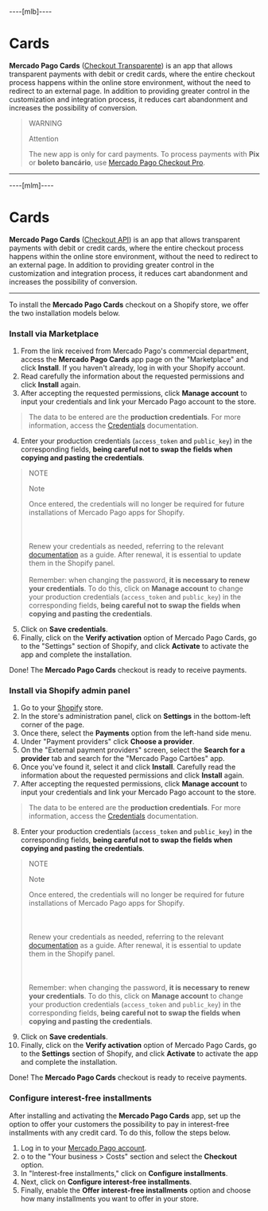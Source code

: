 ----[mlb]----
# Cards

 **Mercado Pago Cards** ([Checkout Transparente](/developers/en/docs/checkout-api/landing)) is an app that allows transparent payments with debit or credit cards, where the entire checkout process happens within the online store environment, without the need to redirect to an external page. In addition to providing greater control in the customization and integration process, it reduces cart abandonment and increases the possibility of conversion.

> WARNING
>
> Attention
>
> The new app is only for card payments. To process payments with **Pix** or **boleto bancário**, use [Mercado Pago Checkout Pro](/developers/en/docs/shopify/integration-configuration/checkout-pro).

------------
----[mlm]----
# Cards

**Mercado Pago Cards** ([Checkout API](/developers/en/docs/checkout-api/landing)) is an app that allows transparent payments with debit or credit cards, where the entire checkout process happens within the online store environment, without the need to redirect to an external page. In addition to providing greater control in the customization and integration process, it reduces cart abandonment and increases the possibility of conversion.

------------

To install the **Mercado Pago Cards** checkout on a Shopify store, we offer the two installation models below.

### Install via Marketplace

1. From the link received from Mercado Pago's commercial department, access the **Mercado Pago Cards** app page on the "Marketplace" and click **Install**. If you haven't already, log in with your Shopify account.
2. Read carefully the information about the requested permissions and click **Install** again.
3. After accepting the requested permissions, click **Manage account** to input your credentials and link your Mercado Pago account to the store.

> The data to be entered are the **production credentials**. For more information, access the [Credentials](/developers/en/guides/additional-content/your-integrations/credentials) documentation.

4. Enter your production credentials (`access_token` and `public_key`) in the corresponding fields, **being careful not to swap the fields when copying and pasting the credentials**.

> NOTE
>
> Note
>
> Once entered, the credentials will no longer be required for future installations of Mercado Pago apps for Shopify.<br><br>
> <br><br>
> Renew your credentials as needed, referring to the relevant [documentation](/developers/en/docs/shopify/best-practices/credentials-best-practices/secure-credentials)  as a guide. After renewal, it is essential to update them in the Shopify panel. 
> <br><br>
> Remember: when changing the password, **it is necessary to renew your credentials**. To do this, click on **Manage account** to change your production credentials (`access_token` and `public_key`) in the corresponding fields, **being careful not to swap the fields when copying and pasting the credentials**.

5. Click on **Save credentials**.
6. Finally, click on the **Verify activation** option of Mercado Pago Cards, go to the "Settings" section of Shopify, and click **Activate** to activate the app and complete the installation.

Done! The **Mercado Pago Cards** checkout is ready to receive payments.

### Install via Shopify admin panel

1. Go to your [Shopify](https://accounts.shopify.com/store-login) store.
2. In the store's administration panel, click on **Settings** in the bottom-left corner of the page.
3. Once there, select the **Payments** option from the left-hand side menu.
4. Under "Payment providers" click **Choose a provider**.
5. On the "External payment providers" screen, select the **Search for a provider** tab and search for the "Mercado Pago Cartões" app.
6. Once you've found it, select it and click **Install**. Carefully read the information about the requested permissions and click **Install** again.
7. After accepting the requested permissions, click **Manage account** to input your credentials and link your Mercado Pago account to the store.

> The data to be entered are the **production credentials**. For more information, access the [Credentials](/developers/en/guides/additional-content/your-integrations/credentials) documentation.

8. Enter your production credentials (`access_token` and `public_key`) in the corresponding fields, **being careful not to swap the fields when copying and pasting the credentials**.

> NOTE
>
> Note
>
> Once entered, the credentials will no longer be required for future installations of Mercado Pago apps for Shopify.<br><br>
> <br><br>
> Renew your credentials as needed, referring to the relevant [documentation](/developers/en/docs/shopify/best-practices/credentials-best-practices/secure-credentials)  as a guide. After renewal, it is essential to update them in the Shopify panel. <br><br>
> <br><br>
> Remember: when changing the password, **it is necessary to renew your credentials**. To do this, click on **Manage account** to change your production credentials (`access_token` and `public_key`) in the corresponding fields, **being careful not to swap the fields when copying and pasting the credentials**.

9. Click on **Save credentials**.
10. Finally, click on the **Verify activation** option of Mercado Pago Cards, go to the **Settings** section of Shopify, and click **Activate** to activate the app and complete the installation.

Done! The **Mercado Pago Cards** checkout is ready to receive payments.

### Configure interest-free installments

After installing and activating the **Mercado Pago Cards** app, set up the option to offer your customers the possibility to pay in interest-free installments with any credit card. To do this, follow the steps below.

1. Log in to your [Mercado Pago account](https://www.mercadopago[FAKER][URL][DOMAIN]/home).
2. o to the "Your business > Costs" section and select the **Checkout** option.
3. In "Interest-free installments," click on **Configure installments**.
4. Next, click on **Configure interest-free installments**.
5. Finally, enable the **Offer interest-free installments** option and choose how many installments you want to offer in your store.